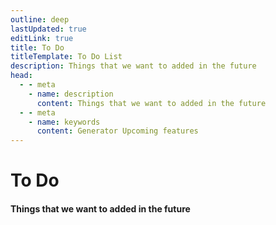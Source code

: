 ```yaml
---
outline: deep
lastUpdated: true
editLink: true
title: To Do
titleTemplate: To Do List
description: Things that we want to added in the future
head:
  - - meta
    - name: description
      content: Things that we want to added in the future
  - - meta
    - name: keywords
      content: Generator Upcoming features
---
```


# To Do

#### Things that we want to added in the future